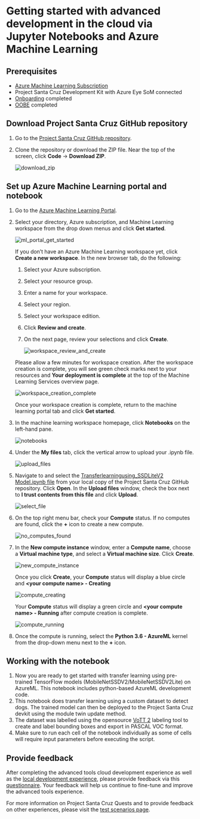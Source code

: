# Getting started with advanced development in the cloud via Jupyter Notebooks and Azure Machine Learning

## Prerequisites

- [Azure Machine Learning Subscription](https://azure.microsoft.com/en-us/free/services/machine-learning/)
- Project Santa Cruz Development Kit with Azure Eye SoM connected
- [Onboarding](https://github.com/microsoft/Project-Santa-Cruz-Private-Preview/blob/main/user-guides/getting_started/azure-subscription-onboarding.md) completed
- [OOBE](https://github.com/microsoft/Project-Santa-Cruz-Private-Preview/blob/main/user-guides/getting_started/oobe.md) completed

## Download Project Santa Cruz GitHub repository

1. Go to the [Project Santa Cruz GitHub repository](https://github.com/microsoft/Project-Santa-Cruz-Private-Preview).

1. Clone the repository or download the ZIP file. Near the top of the screen, click **Code** -> **Download ZIP**.

    ![download_zip](https://github.com/microsoft/Project-Santa-Cruz-Private-Preview/blob/main/Sample-Scripts-and-Notebooks/Official/Machine%20Learning%20Notebooks/article_images/download_zip.png)

## Set up Azure Machine Learning portal and notebook

1. Go to the [Azure Machine Learning Portal](https://ml.azure.com).

1. Select your directory, Azure subscription, and Machine Learning workspace from the drop down menus and click **Get started**.

    ![ml_portal_get_started](https://github.com/microsoft/Project-Santa-Cruz-Private-Preview/blob/main/Sample-Scripts-and-Notebooks/Official/Machine%20Learning%20Notebooks/article_images/ml_portal_get_started.png)

    If you don’t have an Azure Machine Learning workspace yet, click **Create a new workspace**. In the new browser tab, do the following:

    1. Select your Azure subscription.
    1. Select your resource group.
    1. Enter a name for your workspace.
    1. Select your region.
    1. Select your workspace edition.
    1. Click **Review and create**.
    1. On the next page, review your selections and click **Create**.

        ![workspace_review_and_create](https://github.com/microsoft/Project-Santa-Cruz-Private-Preview/blob/main/Sample-Scripts-and-Notebooks/Official/Machine%20Learning%20Notebooks/article_images/workspace_review_and_create.png)

    Please allow a few minutes for workspace creation. After the workspace creation is complete, you will see green check marks next to your resources and **Your deployment is complete** at the top of the Machine Learning Services overview page.

    ![workspace_creation_complete](https://github.com/microsoft/Project-Santa-Cruz-Private-Preview/blob/main/Sample-Scripts-and-Notebooks/Official/Machine%20Learning%20Notebooks/article_images/workspace_creation_complete.png)

    Once your workspace creation is complete, return to the machine learning portal tab and click **Get started**.

1. In the machine learning workspace homepage, click **Notebooks** on the left-hand pane.

    ![notebooks](https://github.com/microsoft/Project-Santa-Cruz-Private-Preview/blob/main/Sample-Scripts-and-Notebooks/Official/Machine%20Learning%20Notebooks/article_images/notebook.png)

1. Under the **My files** tab, click the vertical arrow to upload your .ipynb file.

    ![upload_files](https://github.com/microsoft/Project-Santa-Cruz-Private-Preview/blob/main/Sample-Scripts-and-Notebooks/Official/Machine%20Learning%20Notebooks/article_images/upload_files.png)

1. Navigate to and select the [Transferlearningusing_SSDLiteV2 Model.ipynb file](https://github.com/microsoft/Project-Santa-Cruz-Private-Preview/blob/main/Sample-Scripts-and-Notebooks/Official/Machine%20Learning%20Notebooks/Transferlearningusing_SSDLiteV2%20Model.ipynb) from your local copy of the Project Santa Cruz GitHub repository. Click **Open**. In the **Upload files** window, check the box next to **I trust contents from this file** and click **Upload**.

    ![select_file](https://github.com/microsoft/Project-Santa-Cruz-Private-Preview/blob/main/Sample-Scripts-and-Notebooks/Official/Machine%20Learning%20Notebooks/article_images/select_file.png)

1. On the top right menu bar, check your **Compute** status. If no computes are found, click the **+** icon to create a new compute.

    ![no_computes_found](https://github.com/microsoft/Project-Santa-Cruz-Private-Preview/blob/main/Sample-Scripts-and-Notebooks/Official/Machine%20Learning%20Notebooks/article_images/no_computes_found.png)

1. In the **New compute instance** window, enter a **Compute name**, choose a **Virtual machine type**, and select a **Virtual machine size**. Click **Create**.

    ![new_compute_instance](https://github.com/microsoft/Project-Santa-Cruz-Private-Preview/blob/main/Sample-Scripts-and-Notebooks/Official/Machine%20Learning%20Notebooks/article_images/new_compute_instance.png)

    Once you click **Create**, your **Compute** status will display a blue circle and **\<your compute name> - Creating**

    ![compute_creating](https://github.com/microsoft/Project-Santa-Cruz-Private-Preview/blob/main/Sample-Scripts-and-Notebooks/Official/Machine%20Learning%20Notebooks/article_images/compute_creating.png)

    Your **Compute** status will display a green circle and **\<your compute name> - Running** after compute creation is complete.

    ![compute_running](https://github.com/microsoft/Project-Santa-Cruz-Private-Preview/blob/main/Sample-Scripts-and-Notebooks/Official/Machine%20Learning%20Notebooks/article_images/compute_running.png)

1. Once the compute is running, select the **Python 3.6 - AzureML** kernel from the drop-down menu next to the **+** icon.

## Working with the notebook

1. Now you are ready to get started with transfer learning using pre-trained TensorFlow models (MobileNetSSDV2/MobileNetSSDV2Lite) on AzureML. This notebook includes python-based AzureML development code.
1. This notebook does transfer learning using a custom dataset to detect dogs. The trained model can then be deployed to the Project Santa Cruz devkit using the module twin update method.
1. The dataset was labelled using the opensource [VoTT 2](https://github.com/microsoft/VoTT) labeling tool to create and label bounding boxes and export in PASCAL VOC format.
1. Make sure to run each cell of the notebook individually as some of cells will require input parameters before executing the script.

## Provide feedback

After completing the advanced tools cloud development experience as well as the [local development experience](https://github.com/microsoft/Project-Santa-Cruz-Private-Preview/tree/main/Sample-Scripts-and-Notebooks/Official/MobileNetV2SSDL_TrainingonVSCodeIDE), please provide feedback via this [questionnaire](https://forms.office.com/Pages/ResponsePage.aspx?id=v4j5cvGGr0GRqy180BHbRzoJxrXKT0dEvfQyxsA0h8lUMzE0V0pCTFU4UUVSS0xTRUtNT0hZSEs1Ry4u). Your feedback will help us continue to fine-tune and improve the advanced tools experience.

For more information on Project Santa Cruz Quests and to provide feedback on other experiences, please visit the [test scenarios page](https://github.com/microsoft/Project-Santa-Cruz-Private-Preview/blob/main/user-guides/general/test-scenarios.md).
